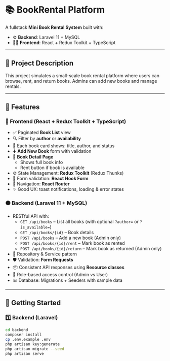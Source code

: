 # 📚 BookRental Platform

A fullstack **Mini Book Rental System** built with:

- ⚙️ **Backend**: Laravel 11 + MySQL
- 🧑‍💻 **Frontend**: React + Redux Toolkit + TypeScript

---

## 📝 Project Description

This project simulates a small-scale book rental platform where users can browse, rent, and return books. Admins can add new books and manage rentals.

---

## 🧩 Features

### 🔵 Frontend (React + Redux Toolkit + TypeScript)

- ✅ Paginated **Book List** view
- 🔍 Filter by **author** or **availability**
- 📘 Each book card shows: title, author, and status
- ➕ **Add New Book** form with validation
- 📄 **Book Detail Page**
  - Shows full book info
  - Rent button if book is available
- ⚙️ State Management: **Redux Toolkit** (Redux Thunks)
- 🚀 Form validation: **React Hook Form**
- 🔁 Navigation: **React Router**
- ✨ Good UX: toast notifications, loading & error states

### 🟠 Backend (Laravel 11 + MySQL)

- RESTful API with:
  - `GET /api/books` – List all books (with optional `?author=` or `?is_available=`)
  - `GET /api/books/{id}` – Book details
  - `POST /api/books` – Add a new book (Admin only)
  - `POST /api/books/{id}/rent` – Mark book as rented
  - `POST /api/books/{id}/return` – Mark book as returned (Admin only)
- 🧠 Repository & Service pattern
- 🛡️ Validation: **Form Requests**
- 📦 Consistent API responses using **Resource classes**
- 🔐 Role-based access control (Admin vs User)
- 📊 Database: Migrations + Seeders with sample data

---

## 🚀 Getting Started

### 1️⃣ Backend (Laravel)

```bash
cd backend
composer install
cp .env.example .env
php artisan key:generate
php artisan migrate --seed
php artisan serve
